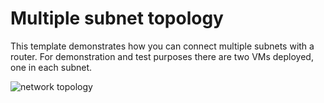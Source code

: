 # Multiple subnet topology

This template demonstrates how you can connect multiple subnets with a router.
For demonstration and test purposes there are two VMs deployed, one in each subnet.

![network topology](img/topology.png)


